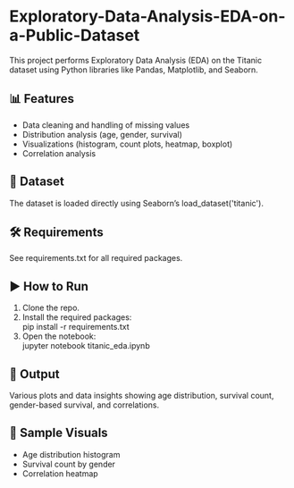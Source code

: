 # Exploratory-Data-Analysis-EDA-on-a-Public-Dataset
This project performs Exploratory Data Analysis (EDA) on the Titanic dataset using Python libraries like Pandas, Matplotlib, and Seaborn.

## 📊 Features
- Data cleaning and handling of missing values
- Distribution analysis (age, gender, survival)
- Visualizations (histogram, count plots, heatmap, boxplot)
- Correlation analysis

## 📁 Dataset
The dataset is loaded directly using Seaborn’s load_dataset('titanic').

## 🛠️ Requirements
See requirements.txt for all required packages.

## ▶️ How to Run
1. Clone the repo.
2. Install the required packages:  
   pip install -r requirements.txt
3. Open the notebook:  
   jupyter notebook titanic_eda.ipynb

## 📌 Output
Various plots and data insights showing age distribution, survival count, gender-based survival, and correlations.

## 📸 Sample Visuals
- Age distribution histogram
- Survival count by gender
- Correlation heatmap

